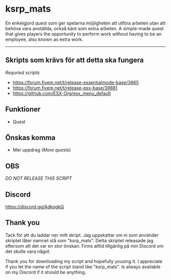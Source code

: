 # ksrp_mats
En enkelgjord quest som ger spelarna möjligheten att utföra arbeten utan att behöva vara anställda, också känt som extra arbeten.
A simple-made quest that gives players the opportunity to perform work without having to be an employee, also known as extra work.

___

Skripts som krävs för att detta ska fungera
-
*Requried scripts*
- https://forum.fivem.net/t/release-essentialmode-base/3665
- https://forum.fivem.net/t/release-esx-base/39881
- https://github.com/ESX-Org/esx_menu_default

Funktioner
-
- Quest

Önskas komma
-
- Mer uppdrag (*More quests*)

OBS
-
*DO NOT RELEASE THIS SCRIPT*

Discord
-
https://discord.gg/AdkqgkQ

Thank you
-
Tack för att du laddar ner mitt skript. Jag uppskattar om ni som använder skriptet låter namnet stå som "ksrp_mats". Detta skriptet releasade jag eftersom att det var en stor önskan. Finns alltid tillgänlig på min Discord om det skulle vara något.

Thank you for downloading my script and hopefully yousing it. I appreciate if you let the name of the script stand like "ksrp_mats". Is always available on my Discord if it should be anything.

